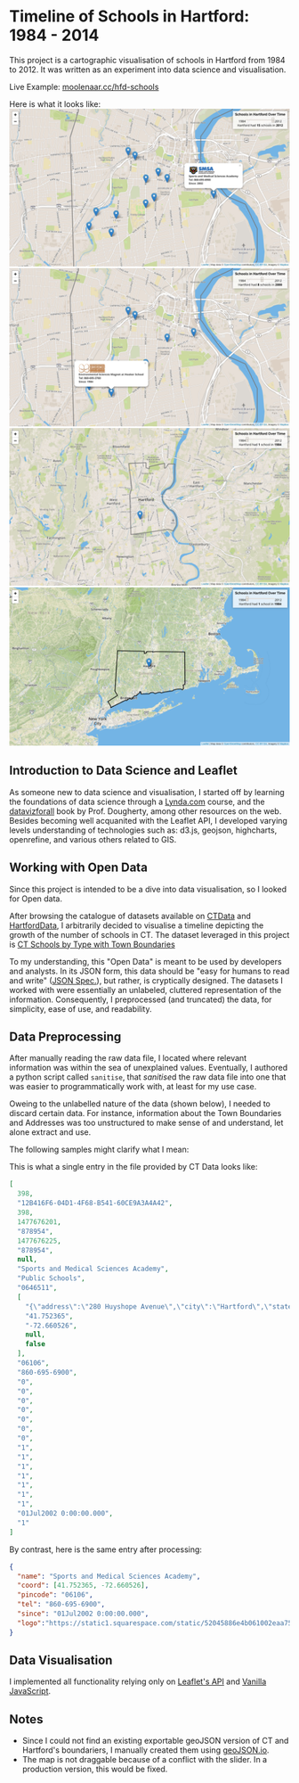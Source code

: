 # Timeline of Schools in Hartford: 1984 - 2014 #
This project is a cartographic visualisation of schools in Hartford from 1984 to 2012.
It was written as an experiment into data science and visualisation.

Live Example: [moolenaar.cc/hfd-schools](http://moolenaar.cc/hfd-schools)

Here is what it looks like:
![picture alt](images/p1.png)
![picture alt](images/p2.png)
![picture alt](images/p3.png)
![picture alt](images/p4.png)

## Introduction to Data Science and Leaflet ##
As someone new to data science and visualisation, I started off by learning the
foundations of data science through a [Lynda.com](https://lynda.com) course, and 
the [datavizforall](https://datavizforall.org) book by Prof. Dougherty, among other
resources on the web. Besides becoming well acquanited with the Leaflet API, I developed
varying levels understanding of technologies such as: d3.js, geojson,
highcharts, openrefine, and various others related to GIS.

## Working with Open Data ##
Since this project is intended to be a dive into data visualisation, so I looked for Open data. 

After browsing the catalogue of datasets available on
[CTData](https://data.ct.gov) and [HartfordData](https://data.hartford.gov),
I arbitrarily decided to visualise a timeline depicting the growth of the number
of schools in CT. The dataset leveraged in this project is 
[CT Schools by Type with Town Boundaries](https://data.ct.gov/Education/CT-Schools-by-Type-w-Town-Boundaries/8pjp-nyd7)

To my understanding, this "Open Data" is meant to be used by developers and
analysts. In its JSON form, this data should be "easy for humans to read and
write" ([JSON Spec.](https://json.org)), but rather, is cryptically designed. The
datasets I worked with were essentially an unlabeled, cluttered
representation of the information.
Consequently, I preprocessed (and truncated) the data, for simplicity, ease of use, and readability.



## Data Preprocessing ##
After manually reading the raw data file, I located where relevant
information was within the sea of unexplained values. Eventually, I authored a
python script called `sanitise`, that *sanitise*d the raw data file into one
that was easier to programmatically work with, at least for my use case.

Oweing to the unlabelled nature of the data (shown below), I needed to discard
certain data. For instance, information about the Town Boundaries and Addresses
was too unstructured to make sense of and understand, let alone extract and
use.

The following samples might clarify what I mean:

This is what a single entry in the file provided by CT Data looks like:
```json
[ 
  398,
  "12B416F6-04D1-4F68-B541-60CE9A3A4A42",
  398,
  1477676201,
  "878954",
  1477676225,
  "878954",
  null,
  "Sports and Medical Sciences Academy",
  "Public Schools",
  "0646511",
  [
    "{\"address\":\"280 Huyshope Avenue\",\"city\":\"Hartford\",\"state\":\"CT\",\"zip\":\"06106\"}",
    "41.752365",
    "-72.660526",
    null,
    false
  ],
  "06106",
  "860-695-6900",
  "0",
  "0",
  "0",
  "0",
  "0",
  "0",
  "0",
  "1",
  "1",
  "1",
  "1",
  "1",
  "1",
  "1",
  "01Jul2002 0:00:00.000",
  "1"
]
```

By contrast, here is the same entry after processing:
```json
{
  "name": "Sports and Medical Sciences Academy",
  "coord": [41.752365, -72.660526],
  "pincode": "06106",
  "tel": "860-695-6900",
  "since": "01Jul2002 0:00:00.000",
  "logo":"https://static1.squarespace.com/static/52045886e4b061002eaa753f/t/5317f617e4b0d5b56218ebce/1521216094515/%3Fformat=1500w"
}
```

## Data Visualisation ##
I implemented all functionality relying only on [Leaflet's API](http://leafletjs.com)
and [Vanilla JavaScript](https://developer.mozilla.org/en-US/docs/Web/JavaScript).

## Notes ##
  * Since I could not find an existing exportable geoJSON version of CT and
    Hartford's boundariers, I manually created them using
    [geoJSON.io](https://geojson.io).
  * The map is not draggable because of a conflict with the slider. In a
    production version, this would be fixed.
